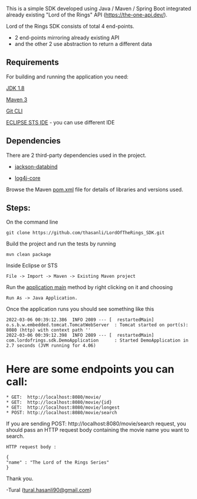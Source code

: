 
This is a simple SDK developed using Java / Maven / Spring Boot integrated already existing "Lord of the Rings" API (https://the-one-api.dev/).


Lord of the Rings SDK consists of total 4 end-points.
* 2 end-points mirroring already existing API 
* and the other 2 use abstraction to return a different data 

## Requirements

For building and running the application you need:

[JDK 1.8](https://www.oracle.com/java/technologies/downloads/#java8)

[Maven 3](https://maven.apache.org/)

[Git CLI](https://help.github.com/articles/set-up-git)

[ECLIPSE STS IDE](https://spring.io/tools) - you can use different IDE 



## Dependencies
There are 2 third-party dependencies used in the project. 
* [jackson-databind](https://mvnrepository.com/artifact/com.fasterxml.jackson.core/jackson-databind)
	
* [log4j-core](https://mvnrepository.com/artifact/org.apache.logging.log4j/log4j-core)
	
Browse the Maven [pom.xml](https://github.com/thasanli/LordOfTheRings_SDK/blob/main/pom.xml) file for details of libraries and versions used.


## Steps:


On the command line

	git clone https://github.com/thasanli/LordOfTheRings_SDK.git
	
Build the project and run the tests by running 

	mvn clean package
	
Inside Eclipse or STS

	File -> Import -> Maven -> Existing Maven project

Run the [application main](https://github.com/thasanli/LordOfTheRings_SDK/blob/main/src/main/java/com/lordofrings/sdk/DemoApplication.java) method by right clicking on it and choosing 

	Run As -> Java Application. 
	
Once the application runs you should see something like this
	
	2022-03-06 00:39:12.386  INFO 2089 --- [  restartedMain] o.s.b.w.embedded.tomcat.TomcatWebServer  : Tomcat started on port(s): 8080 (http) with context path ''
	2022-03-06 00:39:12.398  INFO 2089 --- [  restartedMain] com.lordofrings.sdk.DemoApplication      : Started DemoApplication in 2.7 seconds (JVM running for 4.06)


# Here are some endpoints you can call:

	* GET:  http://localhost:8080/movie/
	* GET:  http://localhost:8080/movie/{id}
	* GET:  http://localhost:8080/movie/longest
	* POST: http://localhost:8080/movie/search
	
If you are sending POST: http://localhost:8080/movie/search request, you should pass an HTTP request body containing the movie name you want to search. 
	
	HTTP request body : 
	
	{
    "name" : "The Lord of the Rings Series"
	}
	
	
	
	

Thank you. 

-Tural (tural.hasanli90@gmail.com) 







